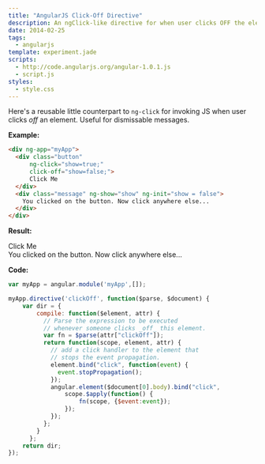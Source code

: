 ```yaml
---
title: "AngularJS Click-Off Directive"
description: An ngClick-like directive for when user clicks OFF the element.
date: 2014-02-25
tags:
  - angularjs
template: experiment.jade
scripts:
  - http://code.angularjs.org/angular-1.0.1.js
  - script.js
styles:
  - style.css
---
```


Here's a reusable little counterpart to `ng-click` for invoking JS when user
clicks *off* an element.  Useful for dismissable messages.

**Example:**

```html
<div ng-app="myApp">
  <div class="button" 
      ng-click="show=true;"
      click-off="show=false;">
      Click Me
  </div>
  <div class="message" ng-show="show" ng-init="show = false">
    You clicked on the button. Now click anywhere else...
  </div>
</div>
```

**Result:**

<div ng-app="myApp">
  <div class="button" 
      ng-click="show=true;"
      click-off="show=false;">
      Click Me
  </div>
  <div class="message" ng-show="show" ng-init="show = false">
    You clicked on the button. Now click anywhere else...
  </div>
</div>


**Code:**
```javascript
var myApp = angular.module('myApp',[]);

myApp.directive('clickOff', function($parse, $document) {
    var dir = {
        compile: function($element, attr) {
          // Parse the expression to be executed
          // whenever someone clicks _off_ this element.
          var fn = $parse(attr["clickOff"]);
          return function(scope, element, attr) {
            // add a click handler to the element that
            // stops the event propagation.
            element.bind("click", function(event) {
              event.stopPropagation();
            });
            angular.element($document[0].body).bind("click",                                                                 function(event) {
                scope.$apply(function() {
                    fn(scope, {$event:event});
                });
            });
          };
        }
      };
    return dir;
});
```
